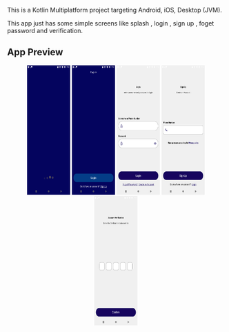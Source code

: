 <p>This is a Kotlin Multiplatform project targeting Android, iOS, Desktop (JVM).
<p/>
<p>This app just has some simple screens like splash , login , sign up , foget password and verification.
</p>
<h2>App Preview</h2>
<p align="center">
 <img src="https://github.com/mahdimonta/Internship-project-smartBoom/blob/image-preview/splash.png" width="100" height="300"/>
 <img src="https://github.com/mahdimonta/Internship-project-smartBoom/blob/image-preview/loginOrSignUp.png" width="100" height="300"/>
 <img src="https://github.com/mahdimonta/Internship-project-smartBoom/blob/image-preview/login.png" width="100" height="300"/>
 <img src="https://github.com/mahdimonta/Internship-project-smartBoom/blob/image-preview/signUp.png" width="100" height="300"/>
 <img src="https://github.com/mahdimonta/Internship-project-smartBoom/blob/image-preview/verification.png" width="100" height="300"/>

</p>
